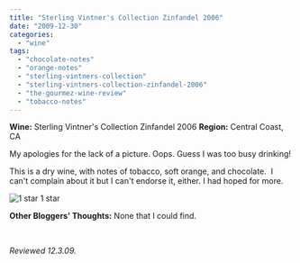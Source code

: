 ```yaml
---
title: "Sterling Vintner's Collection Zinfandel 2006"
date: "2009-12-30"
categories:
  - "wine"
tags:
  - "chocolate-notes"
  - "orange-notes"
  - "sterling-vintners-collection"
  - "sterling-vintners-collection-zinfandel-2006"
  - "the-gourmez-wine-review"
  - "tobacco-notes"
---
```


**Wine:** Sterling Vintner's Collection Zinfandel 2006 **Region:** Central Coast, CA

My apologies for the lack of a picture. Oops. Guess I was too busy drinking!

This is a dry wine, with notes of tobacco, soft orange, and chocolate.  I can't complain about it but I can't endorse it, either. I had hoped for more.




<div class="caption">

![1 star](http://www.rebeccagomezfarrell.com/wp-content/uploads/2009/04/rating_olive1.gif "rating_olive1") 1 star</div>


**Other Bloggers' Thoughts:** None that I could find.

 

_Reviewed 12.3.09._
